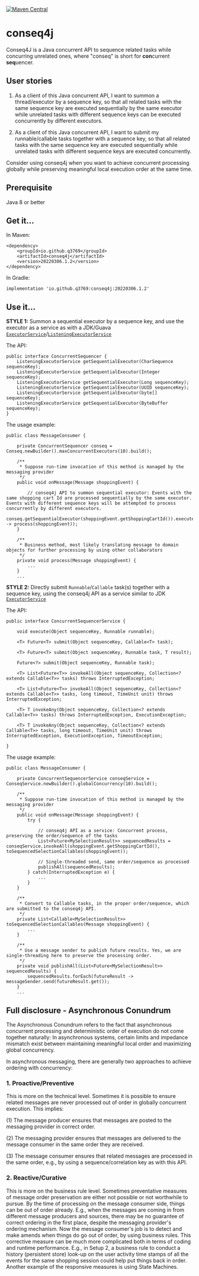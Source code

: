 [![Maven Central](https://img.shields.io/maven-central/v/io.github.q3769/conseq4j.svg?label=Maven%20Central)](https://search.maven.org/search?q=g:%22io.github.q3769%22%20AND%20a:%22conseq4j%22)

# conseq4j

Conseq4J is a Java concurrent API to sequence related tasks while concurring unrelated ones, where "conseq" is short
for **con**current **seq**uencer.

## User stories

1. As a client of this Java concurrent API, I want to summon a thread/executor by a sequence key, so that all related
   tasks with the same sequence key are executed sequentially by the same executor while unrelated tasks with different
   sequence keys can be executed concurrently by different executors.

2. As a client of this Java concurrent API, I want to submit my runnable/callable tasks together with a sequence key, 
   so that all related tasks with the same sequence key are executed sequentially while unrelated tasks with different
   sequence keys are executed concurrently.

Consider using conseq4j when you want to achieve concurrent processing globally while preserving meaningful local
execution order at the same time.

## Prerequisite

Java 8 or better

## Get it...

In Maven:

```
<dependency>
    <groupId>io.github.q3769</groupId>
    <artifactId>conseq4j</artifactId>
    <version>20220306.1.2</version>
</dependency>
```

In Gradle:

```
implementation 'io.github.q3769:conseq4j:20220306.1.2'
```

## Use it...

**STYLE 1:** Summon a sequential executor by a sequence key, and use the executor as a service as with a JDK/Guava [`ExecutorService`](https://docs.oracle.com/javase/8/docs/api/java/util/concurrent/ExecutorService.html)/[`ListeningExecutorService`](https://guava.dev/releases/snapshot/api/docs/com/google/common/util/concurrent/ListeningExecutorService.html)

The API:

```
public interface ConcurrentSequencer {
    ListeningExecutorService getSequentialExecutor(CharSequence sequenceKey);
    ListeningExecutorService getSequentialExecutor(Integer sequenceKey);
    ListeningExecutorService getSequentialExecutor(Long sequenceKey);
    ListeningExecutorService getSequentialExecutor(UUID sequenceKey);
    ListeningExecutorService getSequentialExecutor(byte[] sequenceKey);
    ListeningExecutorService getSequentialExecutor(ByteBuffer sequenceKey);
}
```

The usage example:

```
public class MessageConsumer {

    private ConcurrentSequencer conseq = Conseq.newBuilder().maxConcurrentExecutors(10).build();
    
    /**
     * Suppose run-time invocation of this method is managed by the messaging provider
     */
    public void onMessage(Message shoppingEvent) {
    
        // conseq4j API to summon sequential executor: Events with the same shopping cart Id are processed sequentially by the same executor. Events with different sequence keys will be attempted to process concurrently by different executors.
        conseq.getSequentialExecutor(shoppingEvent.getShoppingCartId()).execute(() -> process(shoppingEvent)); 
    }
    
    /**
     * Business method, most likely translating message to domain objects for further processing by using other collaborators 
     */
    private void process(Message shoppingEvent) {
        ...
    }
    ...
```

**STYLE 2:** Directly submit `Runnable`/`Callable` task(s) together with a sequence key, using the conseq4j API as a service similar to JDK [`ExecutorService`](https://docs.oracle.com/javase/8/docs/api/java/util/concurrent/ExecutorService.html)

The API:

```
public interface ConcurrentSequencerService {

    void execute(Object sequenceKey, Runnable runnable);

    <T> Future<T> submit(Object sequenceKey, Callable<T> task);

    <T> Future<T> submit(Object sequenceKey, Runnable task, T result);

    Future<?> submit(Object sequenceKey, Runnable task);

    <T> List<Future<T>> invokeAll(Object sequenceKey, Collection<? extends Callable<T>> tasks) throws InterruptedException;

    <T> List<Future<T>> invokeAll(Object sequenceKey, Collection<? extends Callable<T>> tasks, long timeout, TimeUnit unit) throws InterruptedException;

    <T> T invokeAny(Object sequenceKey, Collection<? extends Callable<T>> tasks) throws InterruptedException, ExecutionException;

    <T> T invokeAny(Object sequenceKey, Collection<? extends Callable<T>> tasks, long timeout, TimeUnit unit) throws InterruptedException, ExecutionException, TimeoutException;

}
```

The usage example:

```
public class MessageConsumer {

    private ConcurrentSequencerService conseqService = ConseqService.newBuilder().globalConcurrency(10).build();
    
    /**
     * Suppose run-time invocation of this method is managed by the messaging provider
     */
    public void onMessage(Message shoppingEvent) {
        try {
        
            // conseq4j API as a service: Concurrent process, preserving the order/sequence of the tasks
            List<Future<MySelectionResult>> sequencedResults = conseqService.invokeAll(shoppingEvent.getShoppingCartId(), toSequencedSelectionCallables(shoppingEvent));
             
            // Single-threaded send, same order/sequence as processed
            publishAll(sequencedResults);
        } catch(InterruptedException e) {
            ...
        }
    }
    
    /**
     * Convert to Callable tasks, in the proper order/sequence, which are submitted to the conseq4j API.
     */
    private List<Callable<MySelectionResult>> toSequencedSelectionCallables(Message shoppingEvent) {
        ...
    }
    
    /**
     * Use a message sender to publish future results. Yes, we are single-threading here to preserve the processing order.
     */
    private void publishAll(List<Future<MySelectionResult>> sequencedResults) {
        sequencedResults.forEach(futureResult -> messageSender.send(futureResult.get());         
    }
    ...
```

## Full disclosure - Asynchronous Conundrum

The Asynchronous Conundrum refers to the fact that asynchronous concurrent processing and deterministic order of
execution do not come together naturally: In asynchronous systems, certain limits and impedance mismatch exist between
maintaining meaningful local order and maximizing global concurrency.

In asynchronous messaging, there are generally two approaches to achieve ordering with concurrency:

### 1. Proactive/Preventive

This is more on the technical level. Sometimes it is possible to ensure related messages are never processed out of
order in globally concurrent execution. This implies:

(1) The message producer ensures that messages are posted to the messaging provider in correct order.

(2) The messaging provider ensures that messages are delivered to the message consumer in the same order they are
received.

(3) The message consumer ensures that related messages are processed in the same order, e.g., by using a
sequence/correlation key as with this API.

### 2. Reactive/Curative

This is more on the business rule level. Sometimes preventative measures of message order preservation are either not
possible or not worthwhile to pursue. By the time of processing on the message consumer side, things can be out of order
already. E.g., when the messages are coming in from different message producers and sources, there may be no guarantee
of correct ordering in the first place, despite the messaging provider's ordering mechanism. Now the message consumer's
job is to detect and make amends when things do go out of order, by using business rules. This corrective measure can be
much more complicated both in terms of coding and runtime performance. E.g., in Setup 2, a business rule to conduct a
history (persistent store) look-up on the user activity time stamps of all the events for the same shopping session
could help put things back in order. Another example of the responsive measures is using State Machines.
